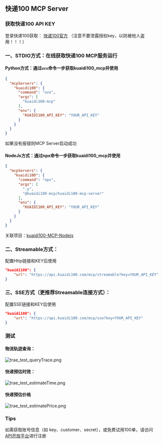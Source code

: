 ## 快递100 MCP Server

### 获取快递100 API KEY
登录快递100获取： [快递100官方](https://api.kuaidi100.com/extend/register?code=d1660fe0390d4084b4f27b19d2feee02) （注意不要泄露授权key，以防被他人盗用！！！）

### 一、STDIO方式：在线获取快递100 MCP服务运行
#### Python方式：通过`uvx`命令一步获取kuaidi100_mcp并使用
```json
{
  "mcpServers": {
    "kuaidi100": {
      "command": "uvx",
      "args": [
        "kuaidi100-mcp"
      ],
      "env": {
        "KUAIDI100_API_KEY": "YOUR_API_KEY"
      }
    }
  }
}
```
如果没有报错则MCP Server启动成功

#### NodeJs方式：通过npx命令一步获取kuaidi100_mcp并使用
```json
{
  "mcpServers": {
    "kuaidi100": {
      "command": "npx",
      "args": [
        "-y",
        "@kuaidi100-mcp/kuaidi100-mcp-server"
      ],
      "env": {
        "KUAIDI100_API_KEY": "YOUR_API_KEY"
      }
    }
  }
}
```
关联项目：[kuaidi100-MCP-Nodejs](https://github.com/kuaidi100-api/kuaidi100-MCP-Nodejs)

### 二、Streamable方式：
配置Http链接和KEY后使用
```json
"kuaidi100": {
    "url": "https://api.kuaidi100.com/mcp/streamable?key=YOUR_API_KEY"
}
```

### 三、SSE方式（更推荐Streamable连接方式）：
配置SSE链接和KEY后使用
```json
"kuaidi100": {
    "url": "https://api.kuaidi100.com/mcp/sse?key=YOUR_API_KEY"
}
```

### 测试

#### 物流轨迹查询：
![trae_test_queryTrace.png](https://file.kuaidi100.com/downloadfile/DTjS9PHPonJXikObm8OTcEA3OnuWBw0livDDJc73jYGMQmcwqfJpKhTzSVA-UwVX9LJZE3Nnnw7iLRgmekijRw)
#### 快递预估时效：
![trae_test_estimateTime.png](https://file.kuaidi100.com/downloadfile/NL6vRCRVQkmvdavX19DISKf8uCvrj3q5NkSNl0ALv8GOOUufxrYRTRxoZJ20_uF-MGURmZRcKxS5XfAaz9t39Q)
#### 快递预估价格
![trae_test_estimatePrice.png](https://file.kuaidi100.com/downloadfile/mPv7xFAUbsY5yFbaQZn7Z0ihtIU781pksXTTj-L2wwVgZ3dH-OSvqEdm3IaJzimTF_xIWbtHD6OFP8w2i35xsQ)

### Tips
如需获取账号信息（如 key、customer、secret），或免费试用100单，请访问[API开放平台](https://api.kuaidi100.com/home?code=d1660fe0390d4084b4f27b19d2feee02)进行注册
